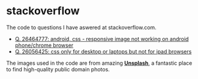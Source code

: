 stackoverflow
=============

The code to questions I have aswered at stackoverflow.com.

- [Q. 26464777: android, css - responsive image not working on android phone/chrome browser](http://stackoverflow.com/questions/26464777/android-css-responsive-image-not-working-on-android-phone-chrome-browser)
- [Q. 26056425: css only for desktop or laptops but not for ipad browsers](http://stackoverflow.com/questions/26056425/css-only-for-desktop-or-laptops-but-not-for-ipad-browsers)

The images used in the code are from amazing **[Unsplash](http://unsplash.com)**, a fantastic place to find high-quality public domain photos.
